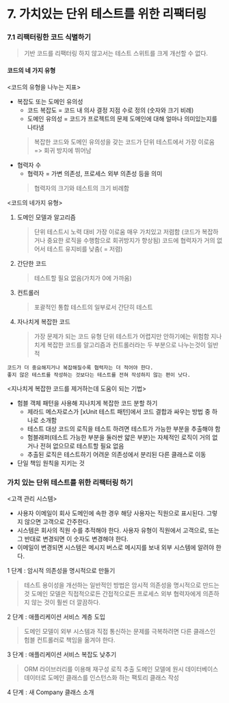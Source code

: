 # 7. 가치있는 단위 테스트를 위한 리팩터링

### 7.1 리팩터링한 코드 식별하기
> 기반 코드를 리팩터링 하지 않고서는 테스트 스위트를 크게 개선할 수 없다.

#### 코드의 네 가지 유형
<코드의 유형을 나누는 지표>
* 복잡도 또는 도메인 유의성
  * 코드 복잡도 = 코드 내 의사 결정 지점 수로 정의 (숫자와 크기 비례)
  * 도메인 유의성 = 코드가 프로젝트의 문제 도메인에 대해 얼마나 의미있는지를 나타냄
  > 복잡한 코드와 도메인 유의성을 갖는 코드가 단위 테스트에서 가장 이로움 => 회귀 방지에 뛰어남
* 협력자 수
  * 협력자 = 가변 의존성, 프로세스 외부 의존성 등을 의미
  > 협력자의 크기와 테스트의 크기 비례함

<코드의 네가지 유형>
1. 도메인 모델과 알고리즘
    > 단위 테스트시 노력 대비 가장 이로움
    > 매우 가치있고 저렴함 (코드가 복잡하거나 중요한 로직을 수행함으로 회귀방지가 향상됨)
    > 코드에 협력자가 거의 없어서 테스트 유지비를 낮춤( = 저렴)
2. 간단한 코드
   > 테스트할 필요 없음(가치가 0에 가까움)
3. 컨트롤러
   > 포괄적인 통합 테스트의 일부로서 간단히 테스트
4. 자나치게 복잡한 코드
   > 가장 문제가 되는 코드 유형
   > 단위 테스트가 어렵지만 안하기에는 위험함
   > 지나치게 복잡한 코드를 알고리즘과 컨트롤러라는 두 부분으로 나누는것이 일반적

~~~
코드가 더 중요해지거나 복잡해질수록 협력자는 더 적어야 한다.
좋지 않은 테스트를 작성하는 것보다는 테스트를 전혀 작성하지 않는 편이 낫다.
~~~

<지나치게 복잡한 코드를 제거하는데 도움이 되는 기법>

* 험블 객체 패턴을 사용해 지나치게 복잡한 코드 분할 하기
  * 제라드 메스자로스가 [xUnit 테스트 패턴]에서 코드 결합과 싸우는 방법 중 하나로 소개함
  * 테스트 대상 코드의 로직을 테스트 하려면 테스트가 가능한 부분을 추출해야 함
  * 험블래퍼(테스트 가능한 부분을 둘러싼 얇은 부분)는 자체적인 로직이 거의 없거나 전혀 없으므로 테스트할 필요 없음
  * 추출된 로직은 테스트하기 어려운 의존성에서 분리된 다른 클래스로 이동
* 단일 책임 원칙을 지키는 것

### 가치 있는 단위 테스트를 위한 리팩터링 하기
<고객 관리 시스템>
* 사용자 이메일이 회사 도메인에 속한 경우 해당 사용자는 직원으로 표시된다. 그렇지 않으면 고객으로 간주한다.
* 시스템은 회사의 직원 수를 추적해야 한다. 사용자 유형이 직원에서 고객으로, 또는 그 반대로 변경되면 이 숫자도 변경해야 한다.
* 이메일이 변경되면 시스템은 메시지 버스로 메시지를 보내 외부 시스템에 알려야 한다.

1 단계 : 암시적 의존성을 명시적으로 만들기
> 테스트 용이성을 개선하는 일반적인 방법은 암시적 의존성을 명시적으로 만드는 것
> 도메인 모델은 직접적으로든 간접적으로든 프로세스 외부 협력자에게 의존하지 않는 것이 훨씬 더 깔끔하다.

2 단계 : 애플리케이션 서비스 계층 도입
> 도메인 모델이 외부 시스템과 직접 통신하는 문제를 극복하려면 다른 클래스인 험블 컨트롤러로 책임을 옮겨야 한다.

3 단계 : 애플리케이션 서비스 복잡도 낮추기
> ORM 라이브러리를 이용해 재구성 로직 추출
> 도메인 모델에 원시 데이터베이스 데이터로 도메인 클래스를 인스턴스화 하는 팩토리 클래스 작성

4 단계 : 새 Company 클래스 소개